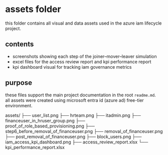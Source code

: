 # assets folder

this folder contains all visual and data assets used in the azure iam lifecycle project.

## contents
- screenshots showing each step of the joiner–mover–leaver simulation  
- excel files for the access review report and kpi performance report  
- kpi dashboard visual for tracking iam governance metrics  

## purpose
these files support the main project documentation in the root `readme.md`.  
all assets were created using microsoft entra id (azure ad) free-tier environment.

assets/
├── user_list.png
├── hrteam.png
├── itadmin.png
├── financeuser_in_hruser_group.png
├── proof_of_role_based_provisioning.png
├── step6_before_removal_of_financeuser.png
├── removal_of_financeuser.png
├── post_removal_of_financeuser.png
├── block_users.png
├── iam_access_kpi_dashboard.png
├── access_review_report.xlsx
└── kpi_performance_report.xlsx
